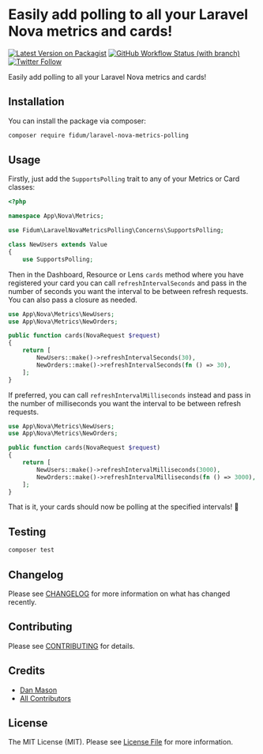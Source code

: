 # Easily add polling to all your Laravel Nova metrics and cards!

[![Latest Version on Packagist](https://img.shields.io/packagist/v/fidum/laravel-nova-metrics-polling.svg?style=for-the-badge)](https://packagist.org/packages/fidum/laravel-nova-metrics-polling)
[![GitHub Workflow Status (with branch)](https://img.shields.io/github/actions/workflow/status/fidum/laravel-nova-metrics-polling/run-tests.yml?branch=main&style=for-the-badge)](https://github.com/fidum/laravel-nova-metrics-polling/actions?query=workflow%3Arun-tests+branch%3Amaster)
[![Twitter Follow](https://img.shields.io/badge/follow-%40danmasonmp-1DA1F2?logo=twitter&style=for-the-badge)](https://twitter.com/danmasonmp)

Easily add polling to all your Laravel Nova metrics and cards!

## Installation

You can install the package via composer:

```bash
composer require fidum/laravel-nova-metrics-polling
```

## Usage

Firstly, just add the `SupportsPolling` trait to any of your Metrics or Card classes:

```php
<?php

namespace App\Nova\Metrics;

use Fidum\LaravelNovaMetricsPolling\Concerns\SupportsPolling;

class NewUsers extends Value
{
    use SupportsPolling;
```

Then in the Dashboard, Resource or Lens `cards` method where you have registered your card you can call `refreshIntervalSeconds` and pass in the number of seconds you want the interval to be between refresh requests. You can 
also pass a closure as needed.

```php
use App\Nova\Metrics\NewUsers;
use App\Nova\Metrics\NewOrders;

public function cards(NovaRequest $request)
{
    return [
        NewUsers::make()->refreshIntervalSeconds(30),
        NewOrders::make()->refreshIntervalSeconds(fn () => 30),
    ];
}
```

If preferred, you can call `refreshIntervalMilliseconds` instead and pass in the number of milliseconds you want the interval to be between refresh requests.

```php
use App\Nova\Metrics\NewUsers;
use App\Nova\Metrics\NewOrders;

public function cards(NovaRequest $request)
{
    return [
        NewUsers::make()->refreshIntervalMilliseconds(3000),
        NewOrders::make()->refreshIntervalMilliseconds(fn () => 3000),
    ];
}
```

That is it, your cards should now be polling at the specified intervals! :tada:

## Testing

```bash
composer test
```

## Changelog

Please see [CHANGELOG](CHANGELOG.md) for more information on what has changed recently.

## Contributing

Please see [CONTRIBUTING](https://github.com/fidum/.github/blob/main/CONTRIBUTING.md) for details.

## Credits

- [Dan Mason](https://github.com/fidum)
- [All Contributors](../../contributors)

## License

The MIT License (MIT). Please see [License File](LICENSE.md) for more information.
